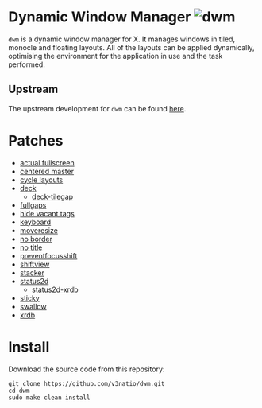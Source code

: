 # Dynamic Window Manager ![dwm](https://img.shields.io/static/v1?label=dwm&message=6.6&color=blue&style=flat-square)

`dwm` is a dynamic window manager for X. It manages windows in tiled, monocle and floating layouts. All of the layouts can be applied dynamically, optimising the environment for the application in use and the task performed.

## Upstream

The upstream development for `dwm` can be found [here](https://git.suckless.org/dwm).

# Patches

- [actual fullscreen](https://dwm.suckless.org/patches/actualfullscreen/)
- [centered master](https://dwm.suckless.org/patches/centeredmaster/)
- [cycle layouts](https://dwm.suckless.org/patches/cyclelayouts/)
- [deck](https://dwm.suckless.org/patches/deck/)
  - [deck-tilegap](https://dwm.suckless.org/patches/deck/)
- [fullgaps](https://dwm.suckless.org/patches/fullgaps/)
- [hide vacant tags](https://dwm.suckless.org/patches/hide_vacant_tags/)
- [keyboard](https://leosmith.wtf/blog/dwm-keyboard-patch.html)
- [moveresize](https://dwm.suckless.org/patches/moveresize/)
- [no border](https://dwm.suckless.org/patches/noborder/)
- [no title](https://dwm.suckless.org/patches/notitle/)
- [preventfocusshift](https://dwm.suckless.org/patches/preventfocusshift/)
- [shiftview](https://dwm.suckless.org/patches/nextprev/)
- [stacker](https://dwm.suckless.org/patches/stacker/)
- [status2d](https://dwm.suckless.org/patches/status2d/)
  - [status2d-xrdb](https://dwm.suckless.org/patches/status2d/)
- [sticky](https://dwm.suckless.org/patches/sticky/)
- [swallow](https://dwm.suckless.org/patches/swallow/)
- [xrdb](https://dwm.suckless.org/patches/xresources/)

# Install

Download the source code from this repository:

```
git clone https://github.com/v3natio/dwm.git
cd dwm
sudo make clean install
```
